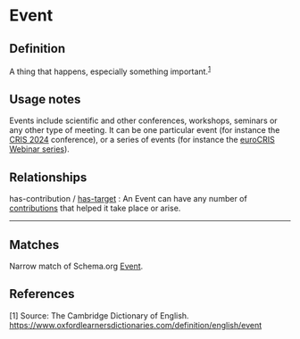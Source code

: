 # Event

## Definition

A thing that happens, especially something important.<sup>[1](#fn1)</sup>

## Usage notes

Events include scientific and other conferences, workshops, seminars or any other type of meeting. 
It can be one particular event (for instance the [CRIS 2024](https://cris2024.eurocris.org/) conference), 
or a series of events (for instance the [euroCRIS Webinar series](https://eurocris.org/eurocris-events)).

## Relationships

<a name="rel__has-contribution">has-contribution</a> / [has-target](../entities/Contribution_to_Event.md#user-content-rel__has-target) : An Event can have any number of [contributions](../entities/Contribution_to_Event.md) that helped it take place or arise.

---
## Matches
Narrow match of Schema.org [Event](https://schema.org/Event).

## References
<a name="fn1">\[1\]</a> Source: The Cambridge Dictionary of English. https://www.oxfordlearnersdictionaries.com/definition/english/event